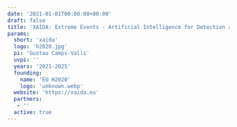 ```yaml
---
date: '2021-01-01T00:00:00+00:00'
draft: false
title: 'XAIDA: Extreme Events - Artificial Intelligence for Detection and Attribution'
params:
  short: 'xaida'
  logo: 'h2020.jpg'
  pi: 'Gustau Camps-Valls'
  uvpi: ''
  years: '2021-2025'
  founding: 
    name: 'EU H2020'
    logo: 'unknown.webp'
  website: 'https://xaida.eu'
  partners: 
   - ''
  active: true
---
```

